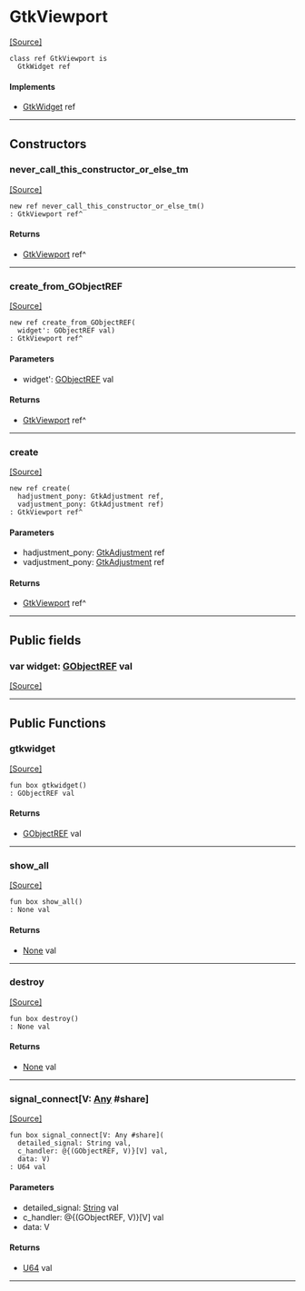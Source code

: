 # GtkViewport
<span class="source-link">[[Source]](src/gtk3/GtkViewport.md#L6)</span>
```pony
class ref GtkViewport is
  GtkWidget ref
```

#### Implements

* [GtkWidget](gtk3-GtkWidget.md) ref

---

## Constructors

### never_call_this_constructor_or_else_tm
<span class="source-link">[[Source]](src/gtk3/GtkViewport.md#L10)</span>


```pony
new ref never_call_this_constructor_or_else_tm()
: GtkViewport ref^
```

#### Returns

* [GtkViewport](gtk3-GtkViewport.md) ref^

---

### create_from_GObjectREF
<span class="source-link">[[Source]](src/gtk3/GtkViewport.md#L13)</span>


```pony
new ref create_from_GObjectREF(
  widget': GObjectREF val)
: GtkViewport ref^
```
#### Parameters

*   widget': [GObjectREF](gtk3-..-gobject-GObjectREF.md) val

#### Returns

* [GtkViewport](gtk3-GtkViewport.md) ref^

---

### create
<span class="source-link">[[Source]](src/gtk3/GtkViewport.md#L17)</span>


```pony
new ref create(
  hadjustment_pony: GtkAdjustment ref,
  vadjustment_pony: GtkAdjustment ref)
: GtkViewport ref^
```
#### Parameters

*   hadjustment_pony: [GtkAdjustment](gtk3-GtkAdjustment.md) ref
*   vadjustment_pony: [GtkAdjustment](gtk3-GtkAdjustment.md) ref

#### Returns

* [GtkViewport](gtk3-GtkViewport.md) ref^

---

## Public fields

### var widget: [GObjectREF](gtk3-..-gobject-GObjectREF.md) val
<span class="source-link">[[Source]](src/gtk3/GtkViewport.md#L7)</span>



---

## Public Functions

### gtkwidget
<span class="source-link">[[Source]](src/gtk3/GtkViewport.md#L9)</span>


```pony
fun box gtkwidget()
: GObjectREF val
```

#### Returns

* [GObjectREF](gtk3-..-gobject-GObjectREF.md) val

---

### show_all
<span class="source-link">[[Source]](src/gtk3/GtkWidget.md#L4)</span>


```pony
fun box show_all()
: None val
```

#### Returns

* [None](builtin-None.md) val

---

### destroy
<span class="source-link">[[Source]](src/gtk3/GtkWidget.md#L10)</span>


```pony
fun box destroy()
: None val
```

#### Returns

* [None](builtin-None.md) val

---

### signal_connect\[V: [Any](builtin-Any.md) #share\]
<span class="source-link">[[Source]](src/gtk3/GtkWidget.md#L13)</span>


```pony
fun box signal_connect[V: Any #share](
  detailed_signal: String val,
  c_handler: @{(GObjectREF, V)}[V] val,
  data: V)
: U64 val
```
#### Parameters

*   detailed_signal: [String](builtin-String.md) val
*   c_handler: @{(GObjectREF, V)}[V] val
*   data: V

#### Returns

* [U64](builtin-U64.md) val

---

